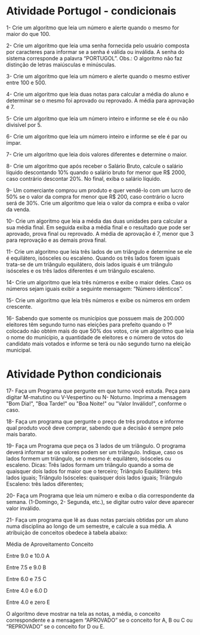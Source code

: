 # Atividade Portugol - condicionais

1- Crie um algoritmo que leia um número e alerte quando o mesmo for maior do que 100.

2- Crie um algoritmo que leia uma senha fornecida pelo usuário composta por caracteres para informar se a senha é válida ou inválida. A senha do sistema corresponde a palavra “PORTUGOL”. Obs.: O algoritmo não faz distinção de letras maiúsculas e minúsculas.

3- Crie um algoritmo que leia um número e alerte quando o mesmo estiver entre 100 e 500.

4- Crie um algoritmo que leia duas notas para calcular a média do aluno e determinar se o mesmo foi aprovado ou reprovado. A média para aprovação é 7.

5- Crie um algoritmo que leia um número inteiro e informe se ele é ou não divisível por 5.

6- Crie um algoritmo que leia um número inteiro e informe se ele é par ou ímpar.

7- Crie um algoritmo que leia dois valores diferentes e determine o maior.

8- Crie um algoritmo que após receber o Salário Bruto, calcule o salário líquido descontando 10% quando o salário bruto for menor que R$ 2000, caso contrário descontar 20%. No final, exiba o salário líquido.

9- Um comerciante comprou um produto e quer vendê-lo com um lucro de 50% se o valor da compra for menor que R$ 200, caso contrário o lucro será de 30%. Crie um algoritmo que leia o valor da compra e exiba o valor da venda.

10- Crie um algoritmo que leia a média das duas unidades para calcular a sua média final. Em seguida exiba a média final e o resultado que pode ser aprovado, prova final ou reprovado. A média de aprovação é 7, menor que 3 para reprovação e as demais prova final.

11- Crie um algoritmo que leia três lados de um triângulo e determine se ele é equilátero, isósceles ou escaleno. Quando os três lados forem iguais trata-se de um triângulo equilátero, dois lados iguais é um triângulo isósceles e os três lados diferentes é um triângulo escaleno.

14- Crie um algoritmo que leia três números e exibe o maior deles. Caso os números sejam iguais exibir a seguinte mensagem: “Número idênticos”.

15- Crie um algoritmo que leia três números e exibe os números em ordem crescente.

16- Sabendo que somente os municípios que possuem mais de 200.000 eleitores têm segundo turno nas eleições para prefeito quando o 1º colocado não obtém mais do que 50% dos votos, crie um algoritmo que leia o nome do município, a quantidade de eleitores e o número de votos do candidato mais votados e informe se terá ou não segundo turno na eleição municipal.

# Atividade Python condicionais

17- Faça um Programa que pergunte em que turno você estuda. Peça para digitar M-matutino ou V-Vespertino ou N- Noturno. Imprima a mensagem "Bom Dia!", "Boa Tarde!" ou "Boa Noite!" ou "Valor Inválido!", conforme o caso.

18- Faça um programa que pergunte o preço de três produtos e informe qual produto você deve comprar, sabendo que a decisão é sempre pelo mais barato.

19- Faça um Programa que peça os 3 lados de um triângulo. O programa deverá informar se os valores podem ser um triângulo. Indique, caso os lados formem um triângulo, se o mesmo é: equilátero, isósceles ou escaleno.
Dicas:
Três lados formam um triângulo quando a soma de quaisquer dois lados for maior que o terceiro;
Triângulo Equilátero: três lados iguais;
Triângulo Isósceles: quaisquer dois lados iguais;
Triângulo Escaleno: três lados diferentes;

20- Faça um Programa que leia um número e exiba o dia correspondente da semana. (1-Domingo, 2- Segunda, etc.), se digitar outro valor deve aparecer valor inválido.

21- Faça um programa que lê as duas notas parciais obtidas por um aluno numa disciplina ao longo de um semestre, e calcule a sua média. A atribuição de conceitos obedece à tabela abaixo:

  Média de Aproveitamento     Conceito
  
  Entre 9.0 e 10.0              A
  
  Entre 7.5 e 9.0               B
 
  Entre 6.0 e 7.5               C
  
  Entre 4.0 e 6.0               D
  
  Entre 4.0 e zero              E
  
  O algoritmo deve mostrar na tela as notas, a média, o conceito correspondente e a mensagem “APROVADO” se o conceito for A, B ou C ou “REPROVADO” se o conceito for D ou E.
